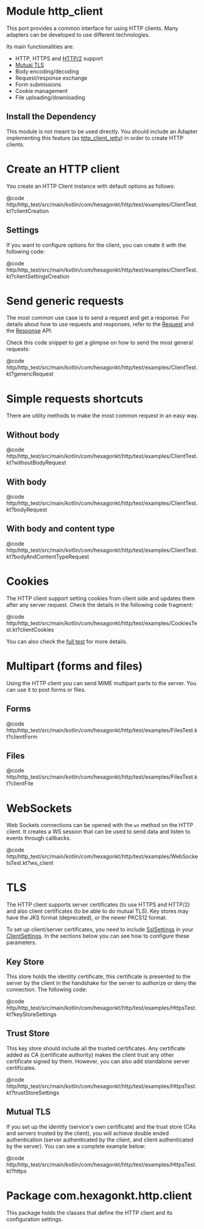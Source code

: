 
# Module http_client
This port provides a common interface for using HTTP clients. Many adapters can be developed to use
different technologies.

Its main functionalities are:

* HTTP, HTTPS and [HTTP/2] support
* [Mutual TLS]
* Body encoding/decoding
* Request/response exchange
* Form submissions
* Cookie management
* File uploading/downloading

[HTTP/2]: https://en.wikipedia.org/wiki/HTTP/2
[Mutual TLS]: https://en.wikipedia.org/wiki/Mutual_authentication

## Install the Dependency
This module is not meant to be used directly. You should include an Adapter implementing this
feature (as [http_client_jetty]) in order to create HTTP clients.

[http_client_jetty]: /http_client_jetty

# Create an HTTP client
You create an HTTP Client instance with default options as follows:

@code http/http_test/src/main/kotlin/com/hexagonkt/http/test/examples/ClientTest.kt?clientCreation

## Settings
If you want to configure options for the client, you can create it with the following code:

@code http/http_test/src/main/kotlin/com/hexagonkt/http/test/examples/ClientTest.kt?clientSettingsCreation

# Send generic requests
The most common use case is to send a request and get a response. For details about how to
use requests and responses, refer to the [Request] and the [Response] API.

Check this code snippet to get a glimpse on how to send the most general requests:

@code http/http_test/src/main/kotlin/com/hexagonkt/http/test/examples/ClientTest.kt?genericRequest

[Request]: /api/http/http/com.hexagonkt.http.model/-http-request
[Response]: /api/http/http/com.hexagonkt.http.model/-http-response

# Simple requests shortcuts
There are utility methods to make the most common request in an easy way.

## Without body
@code http/http_test/src/main/kotlin/com/hexagonkt/http/test/examples/ClientTest.kt?withoutBodyRequest

## With body
@code http/http_test/src/main/kotlin/com/hexagonkt/http/test/examples/ClientTest.kt?bodyRequest

## With body and content type
@code http/http_test/src/main/kotlin/com/hexagonkt/http/test/examples/ClientTest.kt?bodyAndContentTypeRequest

# Cookies
The HTTP client support setting cookies from client side and updates them after any server request.
Check the details in the following code fragment:

@code http/http_test/src/main/kotlin/com/hexagonkt/http/test/examples/CookiesTest.kt?clientCookies

You can also check the [full test] for more details.

[full test]: https://github.com/hexagontk/hexagon/blob/master/http/http_test/src/main/kotlin/com/hexagonkt/http/test/examples/CookiesTest.kt

# Multipart (forms and files)
Using the HTTP client you can send MIME multipart parts to the server. You can use it to post forms
or files.

## Forms
@code http/http_test/src/main/kotlin/com/hexagonkt/http/test/examples/FilesTest.kt?clientForm

## Files
@code http/http_test/src/main/kotlin/com/hexagonkt/http/test/examples/FilesTest.kt?clientFile

# WebSockets
Web Sockets connections can be opened with the `ws` method on the HTTP client. It creates a WS
session that can be used to send data and listen to events through callbacks.

@code http/http_test/src/main/kotlin/com/hexagonkt/http/test/examples/WebSocketsTest.kt?ws_client

# TLS
The HTTP client supports server certificates (to use HTTPS and HTTP/2) and also client certificates
(to be able to do mutual TLS). Key stores may have the JKS format (deprecated), or the newer PKCS12
format.

To set up client/server certificates, you need to include [SslSettings] in your [ClientSettings]. In
the sections below you can see how to configure these parameters.

[SslSettings]: /api/http/http/com.hexagonkt.http/-ssl-settings
[ClientSettings]: /api/http/http_client/com.hexagonkt.http.client/-http-client-settings

## Key Store
This store holds the identity certificate, this certificate is presented to the server by the client
in the handshake for the server to authorize or deny the connection. The following code:

@code http/http_test/src/main/kotlin/com/hexagonkt/http/test/examples/HttpsTest.kt?keyStoreSettings

## Trust Store
This key store should include all the trusted certificates. Any certificate added as CA (certificate
authority) makes the client trust any other certificate signed by them. However, you can also add
standalone server certificates.

@code http/http_test/src/main/kotlin/com/hexagonkt/http/test/examples/HttpsTest.kt?trustStoreSettings

## Mutual TLS
If you set up the identity (service's own certificate) and the trust store (CAs and servers trusted
by the client), you will achieve double ended authentication (server authenticated by the client,
and client authenticated by the server). You can see a complete example below:

@code http/http_test/src/main/kotlin/com/hexagonkt/http/test/examples/HttpsTest.kt?https

# Package com.hexagonkt.http.client
This package holds the classes that define the HTTP client and its configuration settings.

[http]: /http

